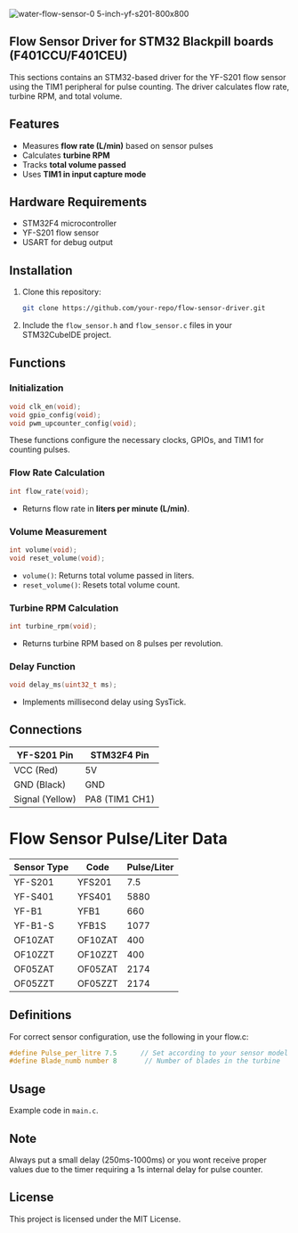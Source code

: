 ![water-flow-sensor-0 5-inch-yf-s201-800x800](https://github.com/user-attachments/assets/e103a08e-e811-4614-aeac-b8d3b95ab5f4)

## Flow Sensor Driver for STM32 Blackpill boards (F401CCU/F401CEU)

This sections contains an STM32-based driver for the YF-S201 flow sensor using the TIM1 peripheral for pulse counting. The driver calculates flow rate, turbine RPM, and total volume.

## Features
- Measures **flow rate (L/min)** based on sensor pulses
- Calculates **turbine RPM**
- Tracks **total volume passed**
- Uses **TIM1 in input capture mode**

## Hardware Requirements
- STM32F4 microcontroller
- YF-S201 flow sensor
- USART for debug output

## Installation
1. Clone this repository:
   ```sh
   git clone https://github.com/your-repo/flow-sensor-driver.git
   ```
2. Include the `flow_sensor.h` and `flow_sensor.c` files in your STM32CubeIDE project.

## Functions
### Initialization
```c
void clk_en(void);
void gpio_config(void);
void pwm_upcounter_config(void);
```
These functions configure the necessary clocks, GPIOs, and TIM1 for counting pulses.

### Flow Rate Calculation
```c
int flow_rate(void);
```
- Returns flow rate in **liters per minute (L/min)**.

### Volume Measurement
```c
int volume(void);
void reset_volume(void);
```
- `volume()`: Returns total volume passed in liters.
- `reset_volume()`: Resets total volume count.

### Turbine RPM Calculation
```c
int turbine_rpm(void);
```
- Returns turbine RPM based on 8 pulses per revolution.

### Delay Function
```c
void delay_ms(uint32_t ms);
```
- Implements millisecond delay using SysTick.

## Connections
| YF-S201 Pin | STM32F4 Pin |
|------------|------------|
| VCC (Red)  | 5V         |
| GND (Black)| GND        |
| Signal (Yellow) | PA8 (TIM1 CH1) |

# Flow Sensor Pulse/Liter Data

| Sensor Type | Code    | Pulse/Liter |
|-------------|--------|-------------|
| YF-S201     | YFS201 | 7.5         |
| YF-S401     | YFS401 | 5880        |
| YF-B1       | YFB1   | 660         |
| YF-B1-S     | YFB1S  | 1077        |
| OF10ZAT     | OF10ZAT| 400         |
| OF10ZZT     | OF10ZZT| 400         |
| OF05ZAT     | OF05ZAT| 2174        |
| OF05ZZT     | OF05ZZT| 2174        |

## Definitions
For correct sensor configuration, use the following in your flow.c:

```c
#define Pulse_per_litre 7.5      // Set according to your sensor model
#define Blade_numb number 8       // Number of blades in the turbine
```

## Usage
Example code in `main.c`.

## Note
Always put a small delay (250ms-1000ms) or you wont receive proper values due to the timer requiring a 1s internal delay for pulse counter.

## License
This project is licensed under the MIT License.








